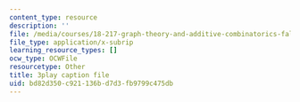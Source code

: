 ```yaml
---
content_type: resource
description: ''
file: /media/courses/18-217-graph-theory-and-additive-combinatorics-fall-2019/bd82d350c921136bd7d3fb9799c475db_ydyiq1Z22gc.srt
file_type: application/x-subrip
learning_resource_types: []
ocw_type: OCWFile
resourcetype: Other
title: 3play caption file
uid: bd82d350-c921-136b-d7d3-fb9799c475db
---
```

